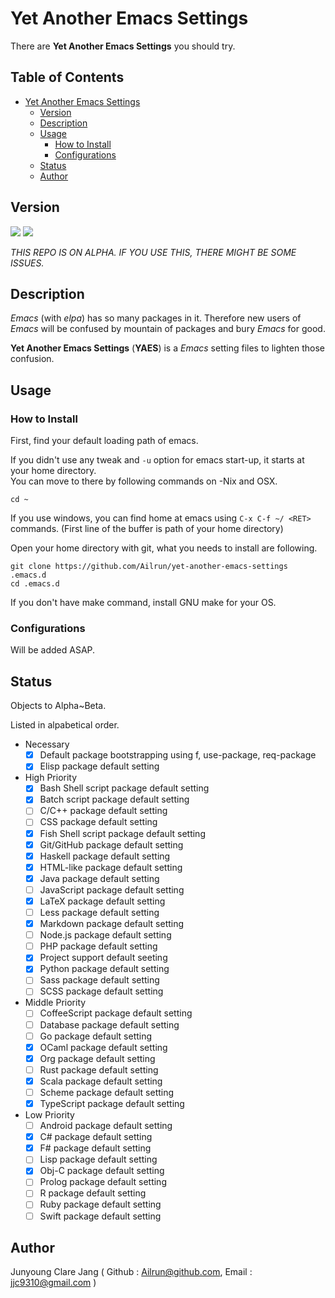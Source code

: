 # Yet Another Emacs Settings #

There are **Yet Another Emacs Settings** you should try.

<!-- markdown-toc start - Don't edit this section. Run M-x markdown-toc-generate-toc again -->
## Table of Contents ##

- [Yet Another Emacs Settings](#yet-another-emacs-settings)
    - [Version](#version)
    - [Description](#description)
    - [Usage](#usage)
        - [How to Install](#how-to-install)
        - [Configurations](#configurations)
    - [Status](#status)
    - [Author](#author)

<!-- markdown-toc end -->

## Version ##
![](https://img.shields.io/badge/Version-0.02.00-lightgrey.svg?style=flat)
![](https://img.shields.io/badge/Status-Alpha-yellow.svg?style=flat)

*THIS REPO IS ON ALPHA. IF YOU USE THIS, THERE MIGHT BE SOME ISSUES.*

## Description ##
*Emacs* (with *elpa*) has so many packages in it. Therefore new users of *Emacs* will be confused by mountain of packages and bury *Emacs* for good.

**Yet Another Emacs Settings** (**YAES**) is a *Emacs* setting files to lighten those confusion.

## Usage ##

### How to Install ###
First, find your default loading path of emacs.

If you didn't use any tweak and `-u` option for emacs start-up, it starts at your home directory.  
You can move to there by following commands on -Nix and OSX.

```
cd ~
```

If you use windows, you can find home at emacs using `C-x C-f ~/ <RET>` commands. (First line of the buffer is path of your home directory)

Open your home directory with git, what you needs to install are following.

```
git clone https://github.com/Ailrun/yet-another-emacs-settings .emacs.d
cd .emacs.d
```

If you don't have make command, install GNU make for your OS.

### Configurations ###

Will be added ASAP.

## Status ##

Objects to Alpha~Beta.

Listed in alpabetical order.

- Necessary
  - [x] Default package bootstrapping using f, use-package, req-package
  - [x] Elisp package default setting
- High Priority
  - [x] Bash Shell script package default setting
  - [x] Batch script package default setting
  - [ ] C/C++ package default setting
  - [ ] CSS package default setting
  - [x] Fish Shell script package default setting
  - [x] Git/GitHub package default setting
  - [x] Haskell package default setting
  - [x] HTML-like package default setting
  - [x] Java package default setting
  - [ ] JavaScript package default setting
  - [x] LaTeX package default setting
  - [ ] Less package default setting
  - [x] Markdown package default setting
  - [ ] Node.js package default setting
  - [ ] PHP package default setting
  - [x] Project support default seeting
  - [x] Python package default setting
  - [ ] Sass package default setting
  - [ ] SCSS package default setting
- Middle Priority
  - [ ] CoffeeScript package default setting
  - [ ] Database package default setting
  - [ ] Go package default setting
  - [x] OCaml package default setting
  - [x] Org package default setting
  - [ ] Rust package default setting
  - [x] Scala package default setting
  - [ ] Scheme package default setting
  - [x] TypeScript package default setting
- Low Priority
  - [ ] Android package default setting
  - [x] C# package default setting
  - [x] F# package default setting
  - [ ] Lisp package default setting
  - [x] Obj-C package default setting
  - [ ] Prolog package default setting
  - [ ] R package default setting
  - [ ] Ruby package default setting
  - [ ] Swift package default setting

## Author ##
Junyoung Clare Jang ( Github : Ailrun@github.com, Email : jjc9310@gmail.com )
